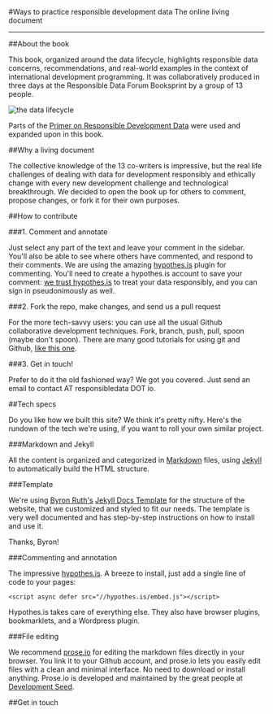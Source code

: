 #Ways to practice responsible development data
The online living document
_________________________

##About the book

This book, organized around the data lifecycle, highlights responsible data concerns, recommendations, and real-world examples in the context of international development programming. It was collaboratively produced in three days at the Responsible Data Forum Booksprint by a group of 13 people. 

![the data lifecycle](http://the-engine-room.github.io/rdf-primer/assets/1.6.cycle.png)

Parts of the [Primer on Responsible Development Data](https://responsibledata.io/forums/primer-responsible-data-in-development/) were used and expanded upon in this book. 

##Why a living document

The collective knowledge of the 13 co-writers is impressive, but the real life challenges of dealing with data for development responsibly and ethically change with every new development challenge and technological breakthrough. We decided to open the book up for others to comment, propose changes, or fork it for their own purposes.

##How to contribute

###1. Comment and annotate

Just select any part of the text and leave your comment in the sidebar. You'll also be able to see where others have commented, and respond to their comments. We are using the amazing [hypothes.is](https://hypothes.is/) plugin for commenting. You'll need to create a hypothes.is account to save your comment: [we trust hypothes.is](https://hypothes.is/principles/) to treat your data responsibly, and you can sign in pseudonimously as well.

###2. Fork the repo, make changes, and send us a pull request

For the more tech-savvy users: you can use all the usual Github collaborative development techniques. Fork, branch, push, pull, spoon (maybe don't spoon). There are many good tutorials for using git and Github, [like this one](https://try.github.io/levels/1/challenges/1).

###3. Get in touch!

Prefer to do it the old fashioned way? We got you covered. Just send an email to contact AT responsibledata DOT io.

##Tech specs

Do you like how we built this site? We think it's pretty nifty. Here's the rundown of the tech we're using, if you want to roll your own similar project.

###Markdown and Jekyll

All the content is organized and categorized in [Markdown](https://help.github.com/articles/markdown-basics/) files, using [Jekyll](http://jekyllrb.com/) to automatically build the HTML structure.

###Template

We're using [Byron Ruth's](https://github.com/bruth) [Jekyll Docs Template](http://bruth.github.io/jekyll-docs-template) for the structure of the website, that we customized and styled to fit our needs. The template is very well documented and has step-by-step instructions on how to install and use it.

Thanks, Byron!

###Commenting and annotation

The impressive [hypothes.is](https://hypothes.is/). A breeze to install, just add a single line of code to your pages:

	<script async defer src="//hypothes.is/embed.js"></script>

Hypothes.is takes care of everything else. They also have browser plugins, bookmarklets, and a Wordpress plugin.

###File editing

We recommend [prose.io](http://prose.io/) for editing the markdown files directly in your browser. You link it to your Github account, and prose.io lets you easily edit files with a clean and minimal interface. No need to download or install anything. Prose.io is developed and maintained by the great people at [Development Seed](http://developmentseed.org/).

##Get in touch





